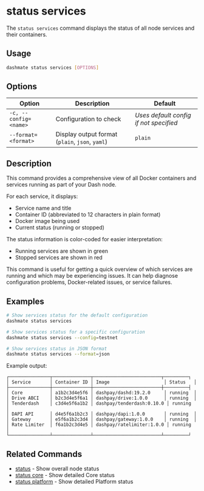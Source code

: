 # status services

The `status services` command displays the status of all node services and their containers.

## Usage

```bash
dashmate status services [OPTIONS]
```

## Options

| Option | Description | Default |
|--------|-------------|--------|
| `-c, --config=<name>` | Configuration to check | *Uses default config if not specified* |
| `--format=<format>` | Display output format (`plain`, `json`, `yaml`) | `plain` |

## Description

This command provides a comprehensive view of all Docker containers and services running as part of your Dash node.

For each service, it displays:
- Service name and title
- Container ID (abbreviated to 12 characters in plain format)
- Docker image being used
- Current status (running or stopped)

The status information is color-coded for easier interpretation:
- Running services are shown in green
- Stopped services are shown in red

This command is useful for getting a quick overview of which services are running and which may be experiencing issues.
It can help diagnose configuration problems, Docker-related issues, or service failures.

## Examples

```bash
# Show services status for the default configuration
dashmate status services

# Show services status for a specific configuration
dashmate status services --config=testnet

# Show services status in JSON format
dashmate status services --format=json
```

Example output:
```
┌───────────────┬──────────────┬─────────────────────────┬─────────┐
│ Service       │ Container ID │ Image                    │ Status   │
├───────────────┼──────────────┼─────────────────────────┼─────────┤
│ Core          │ a1b2c3d4e5f6 │ dashpay/dashd:19.2.0     │ running  │
│ Drive ABCI    │ b2c3d4e5f6a1 │ dashpay/drive:1.0.0      │ running  │
│ Tenderdash    │ c3d4e5f6a1b2 │ dashpay/tenderdash:0.10.0 │ running  │
│ DAPI API      │ d4e5f6a1b2c3 │ dashpay/dapi:1.0.0       │ running  │
│ Gateway       │ e5f6a1b2c3d4 │ dashpay/gateway:1.0.0    │ running  │
│ Rate Limiter  │ f6a1b2c3d4e5 │ dashpay/ratelimiter:1.0.0 │ running  │
└───────────────┴──────────────┴─────────────────────────┴─────────┘
```

## Related Commands

- [status](./status.md) - Show overall node status
- [status core](./core.md) - Show detailed Core status
- [status platform](./platform.md) - Show detailed Platform status
